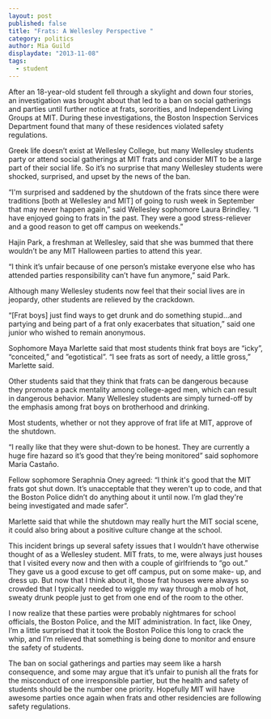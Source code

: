 ```yaml
---
layout: post
published: false
title: "Frats: A Wellesley Perspective "
category: politics
author: Mia Guild
displaydate: "2013-11-08"
tags: 
  - student
---
```


After an 18-year-old student fell through a skylight and down four stories, an investigation was brought about that led to a ban on social gatherings and parties until further notice at frats, sororities, and Independent Living Groups at MIT. During these investigations, the Boston Inspection Services Department found that many of these residences violated safety regulations. 

Greek life doesn’t exist at Wellesley College, but many Wellesley students party or attend social gatherings at MIT frats and consider MIT to be a large part of their social life. So it’s no surprise that many Wellesley students were shocked, surprised, and upset by the news of the ban.

“I'm surprised and saddened by the shutdown of the frats since there were traditions [both at Wellesley and MIT] of going to rush week in September that may never happen again,” said Wellesley sophomore Laura Brindley. “I have enjoyed going to frats in the past. They were a good stress-reliever and a good reason to get off campus on weekends.” 

Hajin Park, a freshman at Wellesley, said that she was bummed that there wouldn’t be any MIT Halloween parties to attend this year. 

“I think it’s unfair because of one person’s mistake everyone else who has attended parties responsibility can’t have fun anymore,” said Park.  

Although many Wellesley students now feel that their social lives are in jeopardy, other students are relieved by the crackdown. 

“[Frat boys] just find ways to get drunk and do something stupid…and partying and being part of a frat only exacerbates that situation,” said one junior who wished to remain anonymous. 

Sophomore Maya Marlette said that most students think frat boys are “icky”, “conceited,” and ”egotistical”. “I see frats as sort of needy, a little gross,” Marlette said.

Other students said that they think that frats can be dangerous because they promote a pack mentality among college-aged men, which can result in dangerous behavior. Many Wellesley students are simply turned-off by the emphasis among frat boys on brotherhood and drinking. 

Most students, whether or not they approve of frat life at MIT, approve of the shutdown. 

“I really like that they were shut-down to be honest. They are currently a huge fire hazard so it’s good that they’re being monitored” said sophomore Maria Castaño. 

Fellow sophomore Seraphnia Oney agreed: “I think it's good that the MIT frats got shut down. It’s unacceptable that they weren't up to code, and that the Boston Police didn’t do anything about it until now. I’m glad they're being investigated and made safer”. 

Marlette said that while the shutdown may really hurt the MIT social scene, it could also bring about a positive culture change at the school. 

This incident brings up several safety issues that I wouldn’t have otherwise thought of as a Wellesley student. MIT frats, to me, were always just houses that I visited every now and then with a couple of girlfriends to “go out.”  They gave us a good excuse to get off campus, put on some make- up, and dress up.  But now that I think about it, those frat houses were always so crowded that I typically needed to wiggle my way through a mob of hot, sweaty drunk people just to get from one end of the room to the other. 

I now realize that these parties were probably nightmares for school officials, the Boston Police, and the MIT administration. In fact, like Oney, I’m a little surprised that it took the Boston Police this long to crack the whip, and I’m relieved that something is being done to monitor and ensure the safety of students. 

The ban on social gatherings and parties may seem like a harsh consequence, and some may argue that it’s unfair to punish all the frats for the misconduct of one irresponsible partier, but the health and safety of students should be the number one priority. Hopefully MIT will have awesome parties once again when frats and other residencies are following safety regulations.